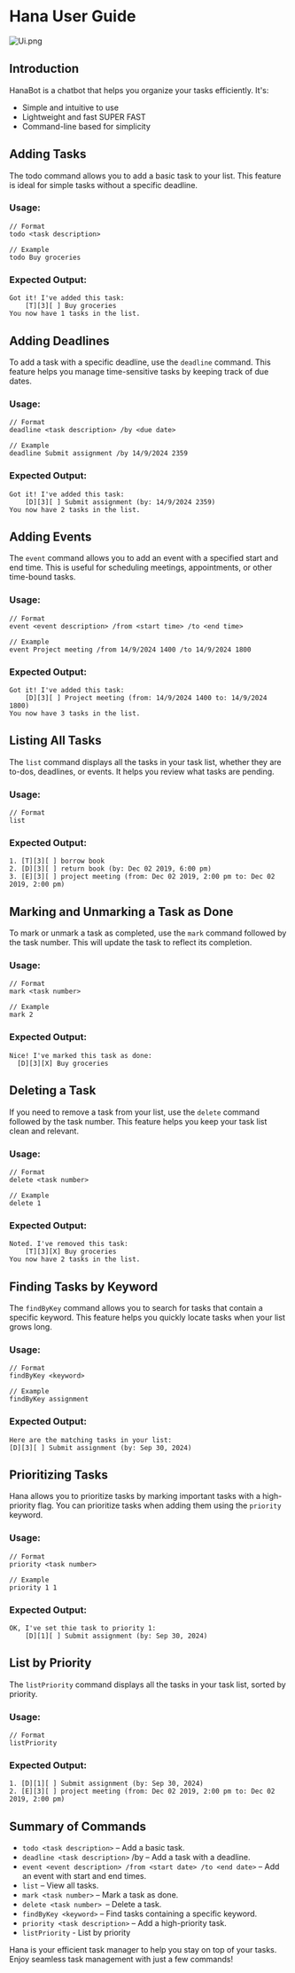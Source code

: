 # Hana User Guide

![Ui.png](Ui.png)

## Introduction
HanaBot is a chatbot that helps you organize your tasks efficiently. It's:
- Simple and intuitive to use
- Lightweight and fast SUPER FAST
- Command-line based for simplicity

## Adding Tasks
The todo command allows you to add a basic task to your list. This feature is ideal for simple tasks without a 
specific deadline.

### Usage:

```
// Format
todo <task description>

// Example
todo Buy groceries
```

### Expected Output:
```
Got it! I've added this task:
    [T][3][ ] Buy groceries
You now have 1 tasks in the list.
```

## Adding Deadlines

To add a task with a specific deadline, use the `deadline` command. This feature helps you manage time-sensitive tasks 
by keeping track of due dates.

### Usage:

```
// Format
deadline <task description> /by <due date>

// Example
deadline Submit assignment /by 14/9/2024 2359
```

### Expected Output:
```
Got it! I've added this task:
    [D][3][ ] Submit assignment (by: 14/9/2024 2359)
You now have 2 tasks in the list.
```

## Adding Events

The `event` command allows you to add an event with a specified start and end time. 
This is useful for scheduling meetings, appointments, or other time-bound tasks.

### Usage:

```
// Format
event <event description> /from <start time> /to <end time>

// Example
event Project meeting /from 14/9/2024 1400 /to 14/9/2024 1800
```

### Expected Output:
```
Got it! I've added this task:
    [D][3][ ] Project meeting (from: 14/9/2024 1400 to: 14/9/2024 1800)
You now have 3 tasks in the list.
```

## Listing All Tasks

The `list` command displays all the tasks in your task list, whether they are to-dos, deadlines, or events. 
It helps you review what tasks are pending.

### Usage:

```
// Format
list
```

### Expected Output:
```
1. [T][3][ ] borrow book
2. [D][3][ ] return book (by: Dec 02 2019, 6:00 pm)
3. [E][3][ ] project meeting (from: Dec 02 2019, 2:00 pm to: Dec 02 2019, 2:00 pm)
```

## Marking and Unmarking a Task as Done

To mark or unmark a task as completed, use the `mark` command followed by the task number.
This will update the task to reflect its completion.

### Usage:

```
// Format
mark <task number>

// Example
mark 2
```

### Expected Output:
```
Nice! I've marked this task as done:
  [D][3][X] Buy groceries
```

## Deleting a Task

If you need to remove a task from your list, use the `delete` command followed by the task number. 
This feature helps you keep your task list clean and relevant.

### Usage:

```
// Format
delete <task number>

// Example
delete 1
```

### Expected Output:
```
Noted. I've removed this task:
    [T][3][X] Buy groceries
You now have 2 tasks in the list.
```

## Finding Tasks by Keyword

The `findByKey` command allows you to search for tasks that contain a specific keyword. 
This feature helps you quickly locate tasks when your list grows long.

### Usage:

```
// Format
findByKey <keyword>

// Example
findByKey assignment
```

### Expected Output:
```
Here are the matching tasks in your list:
[D][3][ ] Submit assignment (by: Sep 30, 2024)
```

## Prioritizing Tasks

Hana allows you to prioritize tasks by marking important tasks with a high-priority flag. 
You can prioritize tasks when adding them using the `priority` keyword.

### Usage:

```
// Format
priority <task number>

// Example
priority 1 1
```

### Expected Output:
```
OK, I've set thie task to priority 1:
    [D][1][ ] Submit assignment (by: Sep 30, 2024)
```

## List by Priority

The `listPriority` command displays all the tasks in your task list, sorted by priority.

### Usage:

```
// Format
listPriority
```

### Expected Output:
```
1. [D][1][ ] Submit assignment (by: Sep 30, 2024)
2. [E][3][ ] project meeting (from: Dec 02 2019, 2:00 pm to: Dec 02 2019, 2:00 pm)
```

## Summary of Commands
- `todo <task description>` – Add a basic task.
- `deadline <task description>` /by <due date> – Add a task with a deadline.
- `event <event description> /from <start date> /to <end date>` – Add an event with start and end times.
- `list` – View all tasks.
- `mark <task number>` – Mark a task as done.
- `delete <task number> `– Delete a task.
- `findByKey <keyword>` – Find tasks containing a specific keyword.
- `priority <task description>` – Add a high-priority task.
- `listPriority` - List by priority

Hana is your efficient task manager to help you stay on top of your tasks. 
Enjoy seamless task management with just a few commands!